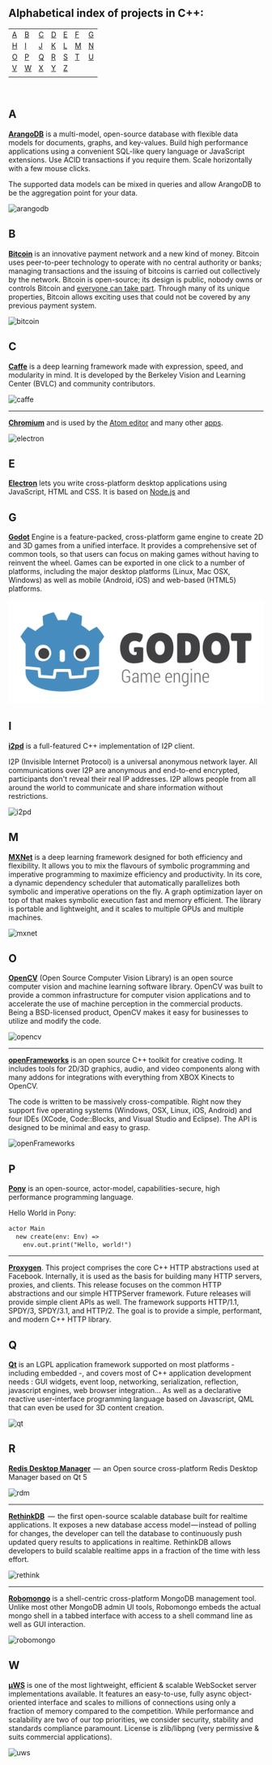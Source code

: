 ## Alphabetical index of projects in C++:

|         |         |         |         |         |         |         |
| ------- | ------- | ------- | ------- | ------- | ------- | ------- |
| [A](#a) | [B](#b) | [C](#c) | [D](#d) | [E](#e) | [F](#f) | [G](#g) |
| [H](#h) | [I](#i) | [J](#j) | [K](#k) | [L](#l) | [M](#m) | [N](#n) |
| [O](#o) | [P](#p) | [Q](#q) | [R](#r) | [S](#s) | [T](#t) | [U](#u) |
| [V](#v) | [W](#w) | [X](#x) | [Y](#y) | [Z](#z) |         |         |
|         |         |         |         |         |         |         |

<br>

## A

[**ArangoDB**](https://www.arangodb.com/) is a multi-model, open-source database with flexible data models for documents, graphs, and key-values. Build high performance applications using a convenient SQL-like query language or JavaScript extensions. Use ACID transactions if you require them. Scale horizontally with a few mouse clicks.

The supported data models can be mixed in queries and allow ArangoDB to be the aggregation point for your data.

![arangodb](https://docs.arangodb.com/assets/arangodb_logo_2016_inverted.png)

## B

[**Bitcoin**](https://bitcoin.org/) is an innovative payment network and a new kind of money. Bitcoin uses peer-to-peer technology to operate with no central authority or banks; managing transactions and the issuing of bitcoins is carried out collectively by the network. Bitcoin is open-source; its design is public, nobody owns or controls Bitcoin and [everyone can take part](https://bitcoin.org/en/support-bitcoin). Through many of its unique properties, Bitcoin allows exciting uses that could not be covered by any previous payment system.

![bitcoin](https://en.bitcoin.it/w/images/en/c/cb/BC_Logotype.png)

## C

[**Caffe**](https://github.com/BVLC/caffe) is a deep learning framework made with expression, speed, and modularity in mind. It is developed by the Berkeley Vision and Learning Center (BVLC) and community contributors.

![caffe](https://cdn-images-1.medium.com/max/720/0*PuFfFqw5QvvXMdC7.png)

---

[**Chromium**](http://www.chromium.org) and is used by the [Atom
editor](https://github.com/atom/atom) and many other [apps](http://electron.atom.io/apps).

![electron](http://imgur.com/wuAM23t.png)

## E

[**Electron**](https://github.com/electron/electron) lets you write cross-platform desktop applications
using JavaScript, HTML and CSS. It is based on [Node.js](https://nodejs.org/) and

## G

[**Godot**](https://github.com/godotengine/godot) Engine is a feature-packed, cross-platform game engine to create 2D and 3D games from a unified interface. It provides a comprehensive set of common tools, so that users can focus on making games without having to reinvent the wheel. Games can be exported in one click to a number of platforms, including the major desktop platforms (Linux, Mac OSX, Windows) as well as mobile (Android, iOS) and web-based (HTML5) platforms.

![godot](https://raw.githubusercontent.com/godotengine/godot/master/logo.png)

## I

[**i2pd**](https://github.com/PurpleI2P/i2pd) is a full-featured C++ implementation of I2P client.

I2P (Invisible Internet Protocol) is a universal anonymous network layer. All communications over I2P are anonymous and end-to-end encrypted, participants don't reveal their real IP addresses. I2P allows people from all around the world to communicate and share information without restrictions.

![i2pd](https://raw.githubusercontent.com/PurpleI2P/i2pd_docs_en/master/docs/media/i2pd-logo.png)

## M

[**MXNet**](https://github.com/dmlc/mxnet) is a deep learning framework designed for both efficiency and flexibility. It allows you to mix the flavours of symbolic programming and imperative programming to maximize efficiency and productivity. In its core, a dynamic dependency scheduler that automatically parallelizes both symbolic and imperative operations on the fly. A graph optimization layer on top of that makes symbolic execution fast and memory efficient. The library is portable and lightweight, and it scales to multiple GPUs and multiple machines.

![mxnet](https://raw.githubusercontent.com/dmlc/dmlc.github.io/master/img/logo-m/mxnet2.png)


## O

[**OpenCV**](http://opencv.org) (Open Source Computer Vision Library) is an open source computer vision and machine learning software library. OpenCV was built to provide a common infrastructure for computer vision applications and to accelerate the use of machine perception in the commercial products. Being a BSD-licensed product, OpenCV makes it easy for businesses to utilize and modify the code.

![opencv](https://opencv.org/assets/theme/logo.png)

---

[**openFrameworks**](https://github.com/openframeworks/openFrameworks) is an open source C++ toolkit for creative coding. It includes tools for 2D/3D graphics, audio, and video components along with many addons for integrations with everything from XBOX Kinects to OpenCV.

The code is written to be massively cross-compatible. Right now they support five operating systems (Windows, OSX, Linux, iOS, Android) and four IDEs (XCode, Code::Blocks, and Visual Studio and Eclipse). The API is designed to be minimal and easy to grasp.

![openFrameworks](https://y7v4p6k4.ssl.hwcdn.net/52917e5775d841507200025d/52eefbee87b962494e0006e5_openframeworks_logo.jpg)

## P

[**Pony**](https://github.com/ponylang/ponyc) is an open-source, actor-model, capabilities-secure, high performance programming language.

Hello World in Pony:

```pony
actor Main
  new create(env: Env) =>
    env.out.print("Hello, world!")
```

---

[**Proxygen**](https://github.com/facebook/proxygen). This project comprises the core C++ HTTP abstractions used at Facebook. Internally, it is used as the basis for building many HTTP servers, proxies, and clients. This release focuses on the common HTTP abstractions and our simple HTTPServer framework. Future releases will provide simple client APIs as well. The framework supports HTTP/1.1, SPDY/3, SPDY/3.1, and HTTP/2. The goal is to provide a simple, performant, and modern C++ HTTP library.


## Q

[**Qt**](https://www.qt.io/) is an LGPL application framework supported on most platforms - including embedded -, and covers most of C++ application development needs : GUI widgets, event loop, networking, serialization, reflection, javascript engines, web browser integration... As well as a declarative reactive user-interface programming language based on Javascript, QML that can even be used for 3D content creation.

![qt](http://doc.qt.io/qt-5/images/used-in-examples/gallery/images/qt-logo@2x.png)

## R

[**Redis Desktop Manager**](https://github.com/uglide/RedisDesktopManager)  —  an Open source cross-platform Redis Desktop Manager based on Qt 5

![rdm](https://camo.githubusercontent.com/58c1eba58f659057d6db1ed01b0e7d4bd031414a/687474703a2f2f72656469736465736b746f702e636f6d2f7374617469632f696d672f66656174757265732f616c6c2e706e673f7632)

---

[**RethinkDB**](https://github.com/rethinkdb/rethinkdb)   —  the first open-source scalable database built for realtime applications. It exposes a new database access model — instead of polling for changes, the developer can tell the database to continuously push updated query results to applications in realtime. RethinkDB allows developers to build scalable realtime apps in a fraction of the time with less effort.

![rethink](https://cdn-images-1.medium.com/max/720/0*oS0KanfC9ii0SKhM.png)

---

[**Robomongo**](https://github.com/paralect/robomongo) is a shell-centric cross-platform MongoDB management tool. Unlike most other MongoDB admin UI tools, Robomongo embeds the actual mongo shell in a tabbed interface with access to a shell command line as well as GUI interaction.

![robomongo](https://robomongo.org/static/screens-transparent-6e2a44fd.png)

## W

[**µWS**](https://github.com/uWebSockets/uWebSockets) is one of the most lightweight, efficient & scalable WebSocket server implementations available. It features an easy-to-use, fully async object-oriented interface and scales to millions of connections using only a fraction of memory compared to the competition. While performance and scalability are two of our top priorities, we consider security, stability and standards compliance paramount. License is zlib/libpng (very permissive & suits commercial applications).

![**uws**](https://cdn-images-1.medium.com/max/720/0*2wharBiKaEguzmkS.png)

